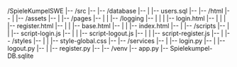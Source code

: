 /SpieleKumpelSWE
|--     /src
|--     |-- /database
|--     |   |-- users.sql
|--     |-- /html
|--     |   |-- /assets
|--     |   |-- /pages
|--     |   |   |-- /logging
|--     |   |   |   |-- login.html
|--     |   |   |   |-- register.html
|--     |   |   |-- base.html
|--     |   |   |-- index.html
|--     |   |-- /scripts
|--     |   |   |-- script-login.js
|--     |   |   |-- script-logout.js
|--     |   |   |-- script-register.js
|--     |   |-- /styles
|--     |   |   |-- style-global.css
|--     |-- /services
|--     |   |-- login.py
|--     |   |-- logout.py
|--     |   |-- register.py
|--     |-- /venv
|--     app.py
|--     Spielekumpel-DB.sqlite